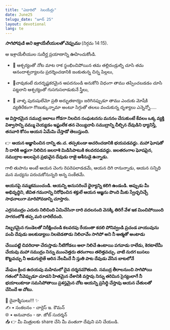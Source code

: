 ```yaml
---
title: "ఎడారిలో  సెలయేర్లు"
date: June25
telugu_date: "జూన్ 25"
layout: devotional
lang: te
---
```

***సాగిపోవుడి అని ఇశ్రాయేలీయులతో చెప్పుము*** (నిర్గమ 14:15).

ఆ ఇశ్రాయేలీయుల సుదీర్ఘ ప్రయాణాన్ని ఊహించుకోండి.
- 🔹 ఆశ్చర్యంతో నోట మాట రాక స్థంభించిపోయిన తమ తల్లిదండ్రుల్ని చూసి తమ ఆనందాశ్చర్యాలను ప్రదర్శించడానికి జంకుతున్న చిన్న పిల్లలు,

- 🔹చావుకంటే దురదృష్టకరమైన ఆపదనుండి అనుకోని విధంగా తాము తప్పించబడడం చూసి పట్టరాని ఆశ్చర్యంతో గుసగుసలాడుకునే స్త్రీలు,

- 🔹 వాళ్ళ పురుషులేమో ప్రతి అద్భుతకార్యం జరిగినప్పుడూ తాము ఎందుకు మోషేకి వ్యతిరేకంగా గొణుక్కున్నామా అంటూ సిగ్గుతో తలలు వంచుకున్న దృశ్యాలు ఎన్నెన్నో.....

**ఆ విస్తారమైన సముద్ర జలాలు గోడగా నిలచిన సంఘటనను మననం చేసుకుంటే కేవలం ఒక్క వ్యక్తి విశ్వాసాన్ని వమ్ము చెయ్యడం ఇష్టంలేక తన చెయ్యిచాపి సముద్రాన్ని చీల్చిన దేవుడిని ధ్యానిస్తే, తనవారి కోసం ఆయన ఏమేమి చేస్తాడో తెలుస్తుంది.**

👉 **ఆయన ఆజ్ఞాపించిన దాన్ని తు.చ. తప్పకుండా ఆచరించడానికి భయపడవద్దు. మహా ఘోషతో నీ దారికి అడ్డుగా నిలిచిన జలరాశి మిడిసిపాటుకి కలవరపడవద్దు. జలతరంగాల ఘోషపైన, సముద్రాల అలలపైన ప్రభువైన దేవుడు రాజై ఆశీనుడై ఉన్నాడు.**

గాలి తుపాను అంటే ఆయన చెంగు రెపరెపలాడడమే, ఆయన దిగి రానున్నాడు, ఆయన సన్నిధి మన మధ్యను పరుచుకోనున్నది అన్న సంకేతమే.

**ఆయనపై నమ్మకముంచండి. ఆయన్ని అనుసరించే ధైర్యాన్ని కలిగి ఉండండి. అప్పుడు మీ అభివృద్ధిని, జీవిత గమనాన్ని నిరోధించిన శక్తులే ఆయన ఆజ్ఞను పొంది మీకు స్వేచ్ఛనిచ్చే సాధనాలుగా మారిపోవడాన్ని చూస్తారు.**

**ఎర్రసముద్రం ఎదురు నిలిచింది ఏమిచేసినా దారి వదలనంది వెనక్కి తిరిగే వేళ ఇక మించిపోయింది సాగరంలోకి తప్ప మరి దారిలేదంది.**

**నిబ్బరమైన గుండెలతో నిరీక్షించండి కలవరపు రేయంతా కదలి పోనివ్వండి ప్రచండ వాయువును పంపి దేవుడు జలకుడ్యాలు నిలబెడతాడు నిలిచావేం సాగిపో అని నీ ఆత్మతో అంటాడు**

**చేయిపట్టి చివరిదాకా చేరుస్తాడు నీటిగోడలు అలా నిలిచే ఉంటాయి పగవాడు రాలేడు, కెరటాలేమీ చేయవు మహా సముద్రం నిన్ను ముంచెత్తదు తరంగాలు తలెత్తవచ్చు. వాటి నురగ బుసలు కొట్టవచ్చు నీ అడుగులైతే ఆరిన నేలమీదే నీ స్తుతి పాట దేవుడు వేసిన బాటలోనే**

**మేఘం క్రింద ఉదయపు మహిమలో దైవ దర్శనమౌతుంది. సముద్ర తీరాలనుంచి సాగిపోయి గతంలో నీవెప్పుడూ చూడని హితమైన దేశానికి వస్తావు నిన్ను తరిమిన సైన్యంలాగే నీ భయాలుకూడా సమసిపోతాయి ప్రశస్తమైన చోట ఆయన్ని ప్రసిద్ధి చేస్తావు ఆయన చేతులతో చేసిందే ఆ చోటు.**


<div class="blessing">🙏 <span class="bless-text">దైవాశ్శీసులు!!!</span> ✨</div>

<div class="credit">✍️ <span class="credit-text">▪ సంకలనం - చార్లెస్ ఇ. కౌమన్</span></div>
<div class="credit">🌐 <span class="credit-text">▪ అనువాదం - డా. జోబ్ సుదర్శన్</span></div>


<div class="share">📤 👉 <span class="share-text">మీ మిత్రులకు share చేసి మీ వంతుగా దేవుని పని చేయండి.</span></div>

